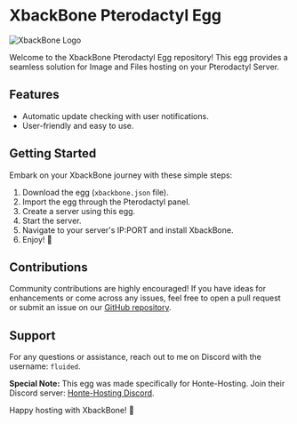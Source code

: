 # XbackBone Pterodactyl Egg

![XbackBone Logo](https://xbackbone.app/img/xbackbone.png)

Welcome to the XbackBone Pterodactyl Egg repository! This egg provides a seamless solution for Image and Files hosting on your Pterodactyl Server.

## Features
- Automatic update checking with user notifications.
- User-friendly and easy to use.

## Getting Started

Embark on your XbackBone journey with these simple steps:

1. Download the egg (`xbackbone.json` file).
2. Import the egg through the Pterodactyl panel.
3. Create a server using this egg.
4. Start the server.
5. Navigate to your server's IP:PORT and install XbackBone.
6. Enjoy! 🙂

## Contributions

Community contributions are highly encouraged! If you have ideas for enhancements or come across any issues, feel free to open a pull request or submit an issue on our [GitHub repository](https://github.com/fluided/xbackbone-pterodactyl-egg).

## Support

For any questions or assistance, reach out to me on Discord with the username: `fluided`.

**Special Note:** This egg was made specifically for Honte-Hosting. Join their Discord server: [Honte-Hosting Discord](https://discord.gg/JwcZfRnzdC).

Happy hosting with XbackBone! 🚀
